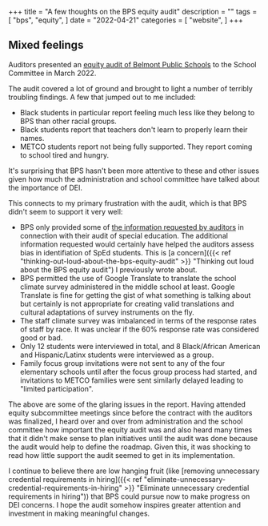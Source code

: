 +++
title = "A few thoughts on the BPS equity audit"
description = ""
tags = [
    "bps",
    "equity",
]
date = "2022-04-21"
categories = [
    "website",
]
+++

## Mixed feelings

Auditors presented an [equity audit of Belmont Public Schools](https://www.belmont.k12.ma.us/bps/Home/DEI/Equity-Audit) to the School Committee in March 2022.

The audit covered a lot of ground and brought to light a number of terribly troubling findings. A few that jumped out to me included:

* Black students in particular report feeling much less like they belong to BPS than other racial groups.
* Black students report that teachers don't learn to properly learn their names.
* METCO students report not being fully supported. They report coming to school tired and hungry.

It's surprising that BPS hasn't been more attentive to these and other issues given how much the administration and school committee have talked about the importance of DEI.

This connects to my primary frustration with the audit, which is that BPS didn't seem to support it very well:

* BPS only provided some of [the information requested by auditors](https://www.belmont.k12.ma.us/bps/Portals/0/docs/scpublicdocuments/2021-22/SPED_Manual_Audit_Presentation_11_23.pdf) in connection with their audit of special education. The additional information requested would certainly have helped the auditors assess bias in identifiation of SpEd students. This is [a concern]({{< ref "thinking-out-loud-about-the-bps-equity-audit" >}} "Thinking out loud about the BPS equity audit") I previously wrote about.
* BPS permitted the use of Google Translate to translate the school climate survey administered in the middle school at least. Google Translate is fine for getting the gist of what something is talking about but certainly is not appropriate for creating valid translations and cultural adaptations of survey instruments on the fly.
* The staff climate survey was imbalanced in terms of the response rates of staff by race. It was unclear if the 60% response rate was considered good or bad.
* Only 12 students were interviewed in total, and 8 Black/African American and Hispanic/Latinx students were interviewed as a group.
* Family focus group invitations were not sent to any of the four elementary schools until after the focus group process had started, and invitations to METCO families were sent similarly delayed leading to "limited participation".

The above are some of the glaring issues in the report. Having attended equity subcommittee meetings since before the contract with the auditors was finalized, I heard over and over from administration and the school committee how important the equity audit was and also heard many times that it didn't make sense to plan initiatives until the audit was done because the audit would help to define the roadmap. Given this, it was shocking to read how little support the audit seemed to get in its implementation.

I continue to believe there are low hanging fruit (like [removing unnecessary credential requirements in hiring]({{< ref "eliminate-unnecessary-credential-requirements-in-hiring" >}} "Eliminate unnecessary credential requirements in hiring")) that BPS could pursue now to make progress on DEI concerns. I hope the audit somehow inspires greater attention and investment in making meaningful changes.

